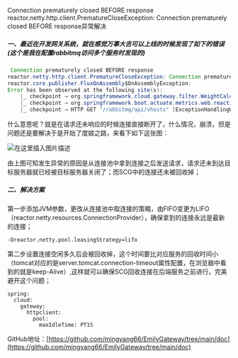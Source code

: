  Connection prematurely closed BEFORE response
reactor.netty.http.client.PrematureCloseException: Connection prematurely closed BEFORE response异常解决

##### 一、最近在开发网关系统，就在感觉万事大吉可以上线的时候发现了如下的错误(这个是我在配置rabbitmq访问多个服务时发现的)

```java
 Connection prematurely closed BEFORE response
reactor.netty.http.client.PrematureCloseException: Connection prematurely closed BEFORE response
reactor.core.publisher.FluxOnAssembly$OnAssemblyException: 
Error has been observed at the following site(s):
	|_ checkpoint ⇢ org.springframework.cloud.gateway.filter.WeightCalculatorWebFilter [DefaultWebFilterChain]
	|_ checkpoint ⇢ org.springframework.boot.actuate.metrics.web.reactive.server.MetricsWebFilter [DefaultWebFilterChain]
	|_ checkpoint ⇢ HTTP GET "/rabbitmq/api/vhosts" [ExceptionHandlingWebHandler]
```

什么意思呢？就是在请求还未响应的时候连接直接断开了，什么情况，崩溃，但是问题还是要解决于是开始了度娘之路，来看下如下这张图：

![在这里插入图片描述](https://img-blog.csdnimg.cn/20210224131207157.jpg?x-oss-process=image/watermark,type_ZmFuZ3poZW5naGVpdGk,shadow_10,text_aHR0cHM6Ly9ibG9nLmNzZG4ubmV0L3lhb21pbmd5YW5n,size_16,color_FFFFFF,t_70)

由上图可知发生异常的原因是从连接池中拿到连接之后发送请求，请求还未到达目标服务器就已经被目标服务器关闭了；而SCG中的连接还未被回收掉；

##### 二、解决方案

第一步添加JVM参数，更改从连接池中取连接的策略，由FIFO变更为LIFO（reactor.netty.resources.ConnectionProvider），确保拿到的连接永远是最新的连接；

```properties
-Dreactor.netty.pool.leasingStrategy=lifo
```

第二步设置连接空闲多久后会被回收掉，这个时间要比对应服务的回收时间小（tomcat对应的是server.tomcat.connection-timeout属性配置，在浏览器中看到的就是keep-Alive）,这样就可以确保SCG回收连接在后端服务之前进行，完美避开这个问题；

```properties
spring:
  cloud:
    gateway:
      httpclient:
        pool:
          maxIdleTime: PT1S
```

GitHub地址：[https://github.com/mingyang66/EmilyGateway/tree/main/doc](https://github.com/mingyang66/EmilyGateway/tree/main/doc)

